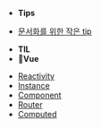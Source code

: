 - **Tips**
* [문서화를 위한 작은 tip](/etc/tips.md)
- **TIL**
- **🐹Vue**
* [Reactivity](/TIL/vue-reactivity.md)
* [Instance](/TIL/vue-instance.md)
* [Component](/TIL/vue-component.md)
* [Router](/TIL/vue-router.md)
* [Computed](/TIL/vue-computed.md)